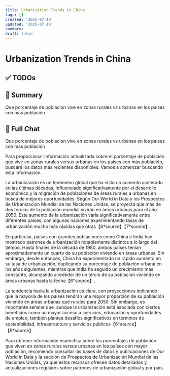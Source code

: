 ```yaml
---
title: Urbanization Trends in China
tags: []
created: '2025-07-19'
updated: '2025-07-19'
summary:
draft: false
---
```


# Urbanization Trends in China

## ✅ TODOs


## 📌 Summary
Que porcentaje de poblacion vive en zonas rurales vs urbanas en los paises con mas población

## 🧠 Full Chat


Que porcentaje de poblacion vive en zonas rurales vs urbanas en los paises con mas población 

Para proporcionar información actualizada sobre el porcentaje de población que vive en zonas rurales versus urbanas en los países con más población, buscaré los datos más recientes disponibles. Vamos a comenzar buscando esta información.

La urbanización es un fenómeno global que ha visto un aumento acelerado en las últimas décadas, influenciado significativamente por el desarrollo económico y la migración de poblaciones de áreas rurales a urbanas en busca de mejores oportunidades. Según Our World in Data y los Prospectos de Urbanización Mundial de las Naciones Unidas, se proyecta que más de dos tercios de la población mundial vivirán en áreas urbanas para el año 2050. Este aumento de la urbanización varía significativamente entre diferentes países, con algunas naciones experimentando tasas de urbanización mucho más rápidas que otras【6†source】【7†source】.

En particular, países con grandes poblaciones como China e India han mostrado patrones de urbanización notablemente distintos a lo largo del tiempo. Hasta finales de la década de 1980, ambos países tenían aproximadamente un cuarto de su población viviendo en áreas urbanas. Sin embargo, desde entonces, China ha experimentado un rápido aumento en su tasa de urbanización, duplicando su porcentaje de población urbana en los años siguientes, mientras que India ha seguido un crecimiento más constante, alcanzando alrededor de un tercio de su población viviendo en áreas urbanas hasta la fecha【6†source】.

La tendencia hacia la urbanización es clara, con proyecciones indicando que la mayoría de los países tendrán una mayor proporción de su población viviendo en áreas urbanas que rurales para 2050. Sin embargo, es importante señalar que, aunque la urbanización está asociada con ciertos beneficios como un mayor acceso a servicios, educación y oportunidades de empleo, también plantea desafíos significativos en términos de sostenibilidad, infraestructura y servicios públicos【6†source】【8†source】.

Para obtener información específica sobre los porcentajes de población que viven en zonas rurales versus urbanas en los países con mayor población, recomiendo consultar las bases de datos y publicaciones de Our World in Data y la sección de Prospectos de Urbanización Mundial de las Naciones Unidas, ya que estos recursos ofrecen datos detallados y actualizaciones regulares sobre patrones de urbanización global y por país.